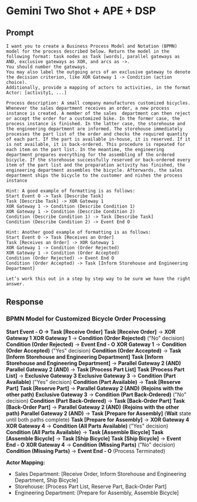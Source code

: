 # Gemini Two Shot + APE + DSP

## Prompt 

    I want you to create a Business Process Model and Notation (BPMN) model for the process described below. Return the model in the following format: task nodes as Task [words], parallel gateways as AND, exclusive gateways as XOR, and arcs as ->.
    You should number the gateways. 
    You may also label the outgoing arcs of an exclusive gateway to denote the decision criterion, like XOR Gateway 1 -> Condition (action choice). 
    Additionally, provide a mapping of actors to activities, in the format Actor: [activity1, ...]

    Process description: A small company manufactures customized bicycles. Whenever the sales department receives an order, a new process instance is created. A member of the sales  department can then reject or accept the order for a customized bike. In the former case, the process instance is finished. In the latter case, the storehouse and the engineering department are informed. The storehouse immediately processes the part list of the order and checks the required quantity of each part. If the part is available in-house, it is reserved. If it is not available, it is back-ordered. This procedure is repeated for each item on the part list. In the meantime, the engineering department prepares everything for the assembling of the ordered bicycle. If the storehouse successfully reserved or back-ordered every item of the part list and the preparation activity has finished, the engineering department assembles the bicycle. Afterwards, the sales department ships the bicycle to the customer and nishes the process instance

    Hint: A good example of formatting is as follows:
    Start Event O -> Task [Describe Task]
    Task [Describe Task] -> XOR Gateway 1
    XOR Gateway 1 -> Condition (Describe Condition 1)
    XOR Gateway 1 -> Condition (Describe Condition 2)
    Condition (Describe Condition 1) -> Task [Describe Task]
    Condition (Describe Condition 2) -> Event End O

    Hint: Another good example of formatting is as follows:
    Start Event O -> Task [Receives an Order]
    Task [Receives an Order] -> XOR Gateway 1
    XOR Gateway 1 -> Condition (Order Rejected)
    XOR Gateway 1 -> Condition (Order Accepted)
    Condition (Order Rejected) -> Event End O
    Condition (Order Accepted) -> Task [Inform Storehouse and Engineering Department]
    
    Let’s work this out in a step by step way to be sure we have the right answer.

## Response

### BPMN Model for Customized Bicycle Order Processing

**Start Event - O -> Task [Receive Order]**
**Task [Receive Order]** -> **XOR Gateway 1**
**XOR Gateway 1** -> **Condition (Order Rejected)** ("No" decision)
**Condition (Order Rejected)** -> **Event End - O**
**XOR Gateway 1** -> **Condition (Order Accepted)** ("Yes" decision)
**Condition (Order Accepted)** -> **Task [Inform Storehouse and Engineering Department]**
**Task [Inform Storehouse and Engineering Department]** -> **Parallel Gateway 2 (AND)**
**Parallel Gateway 2 (AND)** -> **Task [Process Part List]**
**Task [Process Part List]** -> **Exclusive Gateway 3**
**Exclusive Gateway 3** -> **Condition (Part Available)** ("Yes" decision)
**Condition (Part Available)** -> **Task [Reserve Part]**
**Task [Reserve Part]** -> **Parallel Gateway 2 (AND)**  **(Rejoins with the other path)**
**Exclusive Gateway 3** -> **Condition (Part Back-Ordered)** ("No" decision)
**Condition (Part Back-Ordered)** -> **Task [Back-Order Part]**
**Task [Back-Order Part]** -> **Parallel Gateway 2 (AND)**  **(Rejoins with the other path)**
**Parallel Gateway 2 (AND)** -> **Task [Prepare for Assembly]** (**Wait** state until both paths complete)
**Task [Prepare for Assembly]** -> **XOR Gateway 4**
**XOR Gateway 4** -> **Condition (All Parts Available)** ("Yes" decision)
**Condition (All Parts Available)** -> **Task [Assemble Bicycle]**
**Task [Assemble Bicycle]** -> **Task [Ship Bicycle]**
**Task [Ship Bicycle]** -> **Event End - O**
**XOR Gateway 4** -> **Condition (Missing Parts)** ("No" decision)
**Condition (Missing Parts)** -> **Event End - O** (Process Terminated)


**Actor Mapping:**

* Sales Department: [Receive Order, Inform Storehouse and Engineering Department, Ship Bicycle]
* Storehouse: [Process Part List, Reserve Part, Back-Order Part]
* Engineering Department: [Prepare for Assembly, Assemble Bicycle]
